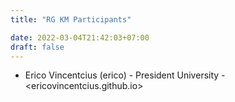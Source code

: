 ```yaml
---
title: "RG KM Participants"

date: 2022-03-04T21:42:03+07:00
draft: false
---
```


- Erico Vincentcius (erico) - President University - <ericovincentcius.github.io>

